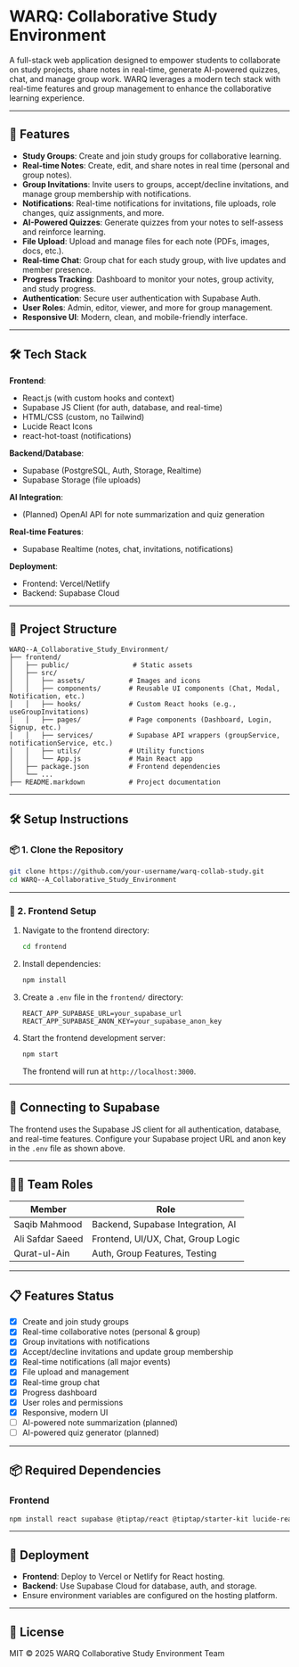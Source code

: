 # WARQ: Collaborative Study Environment

A full-stack web application designed to empower students to collaborate on study projects, share notes in real-time, generate AI-powered quizzes, chat, and manage group work. WARQ leverages a modern tech stack with real-time features and group management to enhance the collaborative learning experience.

---

## 🚀 Features

- **Study Groups**: Create and join study groups for collaborative learning.
- **Real-time Notes**: Create, edit, and share notes in real time (personal and group notes).
- **Group Invitations**: Invite users to groups, accept/decline invitations, and manage group membership with notifications.
- **Notifications**: Real-time notifications for invitations, file uploads, role changes, quiz assignments, and more.
- **AI-Powered Quizzes**: Generate quizzes from your notes to self-assess and reinforce learning.
- **File Upload**: Upload and manage files for each note (PDFs, images, docs, etc.).
- **Real-time Chat**: Group chat for each study group, with live updates and member presence.
- **Progress Tracking**: Dashboard to monitor your notes, group activity, and study progress.
- **Authentication**: Secure user authentication with Supabase Auth.
- **User Roles**: Admin, editor, viewer, and more for group management.
- **Responsive UI**: Modern, clean, and mobile-friendly interface.

---

## 🛠️ Tech Stack

**Frontend**:
- React.js (with custom hooks and context)
- Supabase JS Client (for auth, database, and real-time)
- HTML/CSS (custom, no Tailwind)
- Lucide React Icons
- react-hot-toast (notifications)

**Backend/Database**:
- Supabase (PostgreSQL, Auth, Storage, Realtime)
- Supabase Storage (file uploads)

**AI Integration**:
- (Planned) OpenAI API for note summarization and quiz generation

**Real-time Features**:
- Supabase Realtime (notes, chat, invitations, notifications)

**Deployment**:
- Frontend: Vercel/Netlify
- Backend: Supabase Cloud

---

## 📁 Project Structure

```
WARQ--A_Collaborative_Study_Environment/
├── frontend/
│   ├── public/                # Static assets
│   ├── src/
│   │   ├── assets/           # Images and icons
│   │   ├── components/       # Reusable UI components (Chat, Modal, Notification, etc.)
│   │   ├── hooks/            # Custom React hooks (e.g., useGroupInvitations)
│   │   ├── pages/            # Page components (Dashboard, Login, Signup, etc.)
│   │   ├── services/         # Supabase API wrappers (groupService, notificationService, etc.)
│   │   ├── utils/            # Utility functions
│   │   └── App.js            # Main React app
│   ├── package.json          # Frontend dependencies
│   └── ...
├── README.markdown           # Project documentation
```

---

## 🛠️ Setup Instructions

### 📦 1. Clone the Repository

```bash
git clone https://github.com/your-username/warq-collab-study.git
cd WARQ--A_Collaborative_Study_Environment
```

---

### 🔧 2. Frontend Setup

1. Navigate to the frontend directory:
   ```bash
   cd frontend
   ```
2. Install dependencies:
   ```bash
   npm install
   ```
3. Create a `.env` file in the `frontend/` directory:
   ```env
   REACT_APP_SUPABASE_URL=your_supabase_url
   REACT_APP_SUPABASE_ANON_KEY=your_supabase_anon_key
   ```
4. Start the frontend development server:
   ```bash
   npm start
   ```
   The frontend will run at `http://localhost:3000`.

---

## 🔗 Connecting to Supabase

The frontend uses the Supabase JS client for all authentication, database, and real-time features. Configure your Supabase project URL and anon key in the `.env` file as shown above.

---

## 👨‍💻 Team Roles

| Member             | Role                                |
|--------------------|-------------------------------------|
| Saqib Mahmood      | Backend, Supabase Integration, AI   |
| Ali Safdar Saeed   | Frontend, UI/UX, Chat, Group Logic  |
| Qurat-ul-Ain       | Auth, Group Features, Testing       |

---

## 📋 Features Status

- [x] Create and join study groups
- [x] Real-time collaborative notes (personal & group)
- [x] Group invitations with notifications
- [x] Accept/decline invitations and update group membership
- [x] Real-time notifications (all major events)
- [x] File upload and management
- [x] Real-time group chat
- [x] Progress dashboard
- [x] User roles and permissions
- [x] Responsive, modern UI
- [ ] AI-powered note summarization (planned)
- [ ] AI-powered quiz generator (planned)

---

## 📦 Required Dependencies

### Frontend
```bash
npm install react supabase @tiptap/react @tiptap/starter-kit lucide-react react-hot-toast
```

---

## 🚀 Deployment

- **Frontend**: Deploy to Vercel or Netlify for React hosting.
- **Backend**: Use Supabase Cloud for database, auth, and storage.
- Ensure environment variables are configured on the hosting platform.

---

## 📄 License

MIT © 2025 WARQ Collaborative Study Environment Team
